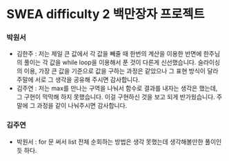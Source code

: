 # SWEA difficulty 2 백만장자 프로젝트

### 박원서

- 김한주 : 저는 제일 큰 값에서 각 값을 빼줄 때 한번의 계산을 이용한 반면에 한주님의 풀이는 각 값을 while loop을 이용해서 푼 것이 다른게 신선했습니다. 슬라이싱의 이용, 가장 큰 값을 기준으로 값을 구하는 과정은 같았으나 그 표현 방식이 달라 주말에 서로 그 생각을 공유해 주시면 감사합니다.<br>
- 김주연 : 저는 max를 만나는 구역을 나눠서 함수로 결과를 내자는 생각은 했는데, 그 구현이 막막해 하지 못했습니다. 이걸 구현하신 것을 보고 되게 반가웠습니다. 주말에 그 과정을 같이 나눠주시면 감사합니다.

### 김주연

- 박원서 : for 문 써서 list 전체 순회하는 방법은 생각 못했는데 생각해볼만한 풀이인듯 하다.